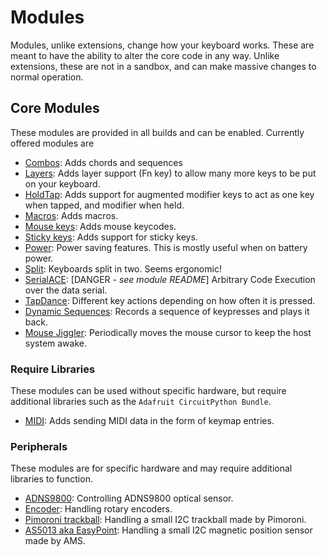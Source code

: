 # Modules
Modules, unlike extensions, change how your keyboard works. These are meant to have
the ability to alter the core code in any way. Unlike extensions, these are not in a
sandbox, and can make massive changes to normal operation.

## Core Modules
These modules are provided in all builds and can be enabled. Currently offered
modules are

- [Combos](combos.md): Adds chords and sequences
- [Layers](layers.md): Adds layer support (Fn key) to allow many more keys to be
put on your keyboard.
- [HoldTap](holdtap.md): Adds support for augmented modifier keys to act as one key
when tapped, and modifier when held.
- [Macros](macros.md): Adds macros.
- [Mouse keys](mouse_keys.md): Adds mouse keycodes.
- [Sticky keys](sticky_keys.md): Adds support for sticky keys.
- [Power](power.md): Power saving features. This is mostly useful when on battery power.
- [Split](split_keyboards.md): Keyboards split in two. Seems ergonomic!
- [SerialACE](serialace.md): [DANGER - _see module README_] Arbitrary Code Execution over the data serial.
- [TapDance](tapdance.md): Different key actions depending on how often it is pressed.
- [Dynamic Sequences](dynamic_sequences.md): Records a sequence of keypresses and plays it back.
- [Mouse Jiggler](mouse_jiggler.md): Periodically moves the mouse cursor to keep the host system awake.

### Require Libraries
These modules can be used without specific hardware, but require additional libraries such as the `Adafruit CircuitPython Bundle`.

 - [MIDI](midi.md): Adds sending MIDI data in the form of keymap entries.


### Peripherals
These modules are for specific hardware and may require additional libraries to function.
- [ADNS9800](adns9800.md): Controlling ADNS9800 optical sensor.
- [Encoder](encoder.md): Handling rotary encoders.
- [Pimoroni trackball](pimoroni_trackball.md): Handling a small I2C trackball made by Pimoroni.
- [AS5013 aka EasyPoint](easypoint.md): Handling a small I2C magnetic position sensor made by AMS.
